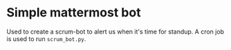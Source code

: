 # Simple mattermost bot
Used to create a scrum-bot to alert us when it's time for standup. A cron job is used to run `scrum_bot.py`.
